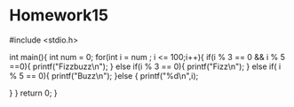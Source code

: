 # Homework15
#include <stdio.h>

int main(){
	int num = 0;
	for(int i = num ; i <= 100;i++){
	if(i % 3 == 0 && i % 5 ==0){
	        printf("Fizzbuzz\n");
}	else if(i % 3 == 0){
		printf("Fizz\n");
}       else if( i % 5 == 0){
	        printf("Buzz\n");
}else {
	printf("%d\n",i);
	
}
}
	return 0;
}
